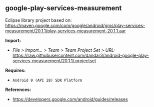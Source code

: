 ## google-play-services-measurement

Eclipse library project based on:<br/>
https://maven.google.com/com/google/android/gms/play-services-measurement/20.1.1/play-services-measurement-20.1.1.aar

**Import:**
- _File > Import... > Team > Team Project Set > URL:_<br/>
  https://raw.githubusercontent.com/dandar3/android-google-play-services-measurement/20.1.1/.projectset

**Requires:**
- `Android 9 (API 28) SDK Platform`

**References:**
- https://developers.google.com/android/guides/releases